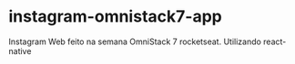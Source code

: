 # instagram-omnistack7-app
Instagram Web feito na semana OmniStack 7 rocketseat. Utilizando react-native
